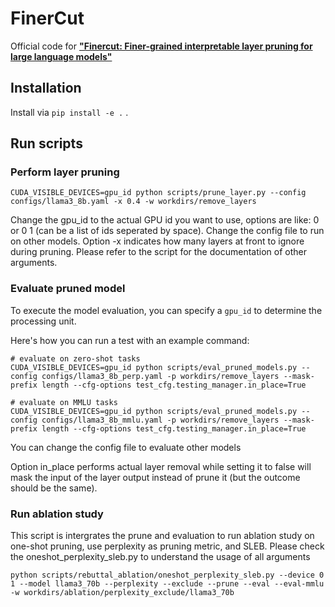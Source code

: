 # FinerCut
Official code for [**"Finercut: Finer-grained interpretable layer pruning for large language models"**](https://arxiv.org/abs/2405.18218)

## Installation
Install via `pip install -e .` .

## Run scripts

### Perform layer pruning
```shell
CUDA_VISIBLE_DEVICES=gpu_id python scripts/prune_layer.py --config configs/llama3_8b.yaml -x 0.4 -w workdirs/remove_layers
```
Change the gpu_id to the actual GPU id you want to use, options are like: 0 or 0 1 (can be a list of ids seperated by space).
Change the config file to run on other models. Option -x indicates how many layers at front to ignore during pruning.
Please refer to the script for the documentation of other arguments.

### Evaluate pruned model
To execute the model evaluation, you can specify a `gpu_id` to determine the processing unit.

Here's how you can run a test with an example command:
```shell
# evaluate on zero-shot tasks
CUDA_VISIBLE_DEVICES=gpu_id python scripts/eval_pruned_models.py --config configs/llama3_8b_perp.yaml -p workdirs/remove_layers --mask-prefix length --cfg-options test_cfg.testing_manager.in_place=True

# evaluate on MMLU tasks
CUDA_VISIBLE_DEVICES=gpu_id python scripts/eval_pruned_models.py --config configs/llama3_8b_mmlu.yaml -p workdirs/remove_layers --mask-prefix length --cfg-options test_cfg.testing_manager.in_place=True

```
You can change the config file to evaluate other models

Option in_place performs actual layer removal while setting it to false will mask the input of the layer output instead of prune it (but the outcome should be the same).

### Run ablation study
This script is intergrates the prune and evaluation to run ablation study on one-shot pruning, use perplexity as pruning metric, and SLEB. Please check the oneshot_perplexity_sleb.py to understand the usage of all arguments
```shell
python scripts/rebuttal_ablation/oneshot_perplexity_sleb.py --device 0 1 --model llama3_70b --perplexity --exclude --prune --eval --eval-mmlu -w workdirs/ablation/perplexity_exclude/llama3_70b
```
